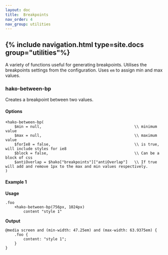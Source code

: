```yaml
---
layout: doc
title:  Breakpoints
nav_order: 4
nav_group: utilities
---
```


{% include navigation.html type=site.docs group="utilities"%}
---

A variety of functions useful for generating breakpoints. Utilises the breakpoints settings from the configuration. Uses `em` to assign min and max values.

### hako-between-bp

Creates a breakpoint between two values.

#### Options

```
+hako-between-bp(
    $min = null,                                         \\ minimum value
    $max = null,                                         \\ maximum value
    $forIe8 = false,                                     \\ is true, will include styles for ie8
    $block = false,                                      \\ Can be a block of css
    $antiOverlap = $hako["breakpoints"]["antiOverlap"]   \\ If true will add and remove 1px to the max and min values respectively.
)
```

#### Example 1

**Usage**

```
.foo
    +hako-between-bp(756px, 1024px)
        content "style 1"
```

**Output**

```
@media screen and (min-width: 47.25em) and (max-width: 63.9375em) {
    .foo {
        content: "style 1";
    }
}
```
